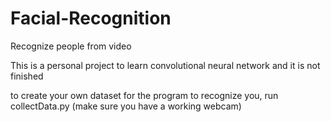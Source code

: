 # Facial-Recognition
Recognize people from video

This is a personal project to learn convolutional neural network and it is not finished

to create your own dataset for the program to recognize you, run collectData.py (make sure you have a working webcam)
